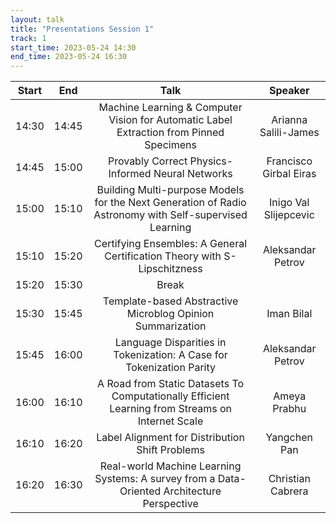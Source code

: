 ```yaml
---
layout: talk
title: "Presentations Session 1"
track: 1
start_time: 2023-05-24 14:30
end_time: 2023-05-24 16:30
---
```


| Start     | End      | Talk                                                                                                   | Speaker                |
|   :----:  |   :----: |   :----:                                                                                               |   :----:               |
| 14:30     | 14:45    | Machine Learning & Computer Vision for Automatic Label Extraction from Pinned Specimens                | Arianna Salili-James   |
| 14:45     | 15:00    | Provably Correct Physics-Informed Neural Networks                                                      | Francisco Girbal Eiras |
| 15:00     | 15:10    | Building Multi-purpose Models for the Next Generation of Radio Astronomy with Self-supervised Learning | Inigo Val Slijepcevic  |
| 15:10     | 15:20    | Certifying Ensembles: A General Certification Theory with S-Lipschitzness                              | Aleksandar Petrov      |
| 15:20     | 15:30    | Break                                                                                                  |                        |
| 15:30     | 15:45    | Template-based Abstractive Microblog Opinion Summarization                                             | Iman Bilal             |
| 15:45     | 16:00    | Language Disparities in Tokenization: A Case for Tokenization Parity                                   | Aleksandar Petrov      |
| 16:00     | 16:10    | A Road from Static Datasets To Computationally Efficient Learning from Streams on Internet Scale       | Ameya Prabhu           |
| 16:10     | 16:20    | Label Alignment for Distribution Shift Problems                                                        | Yangchen Pan           |
| 16:20     | 16:30    | Real-world Machine Learning Systems: A survey from a Data-Oriented Architecture Perspective            | Christian Cabrera      |
